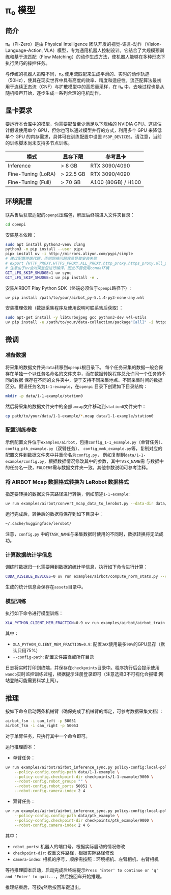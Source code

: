 # π₀ 模型

## 简介
π₀（Pi-Zero）是由 Physical Intelligence 团队开发的视觉-语言-动作（Vision-Language-Action, VLA）模型，专为通用机器人控制设计。它结合了大规模预训练和基于流匹配（Flow Matching）的动作生成方法，使机器人能够在多种形态下执行灵巧的操控任务。

与传统的机器人策略不同，π₀ 使用流匹配来生成平滑的、实时的动作轨迹（50Hz），使其在现实世界中具有高度的效率、精度和适应性。流匹配算法最初用于连续正态流（CNF）与扩散模型中的高质量采样，在 π₀ 中，去噪过程也是从随机噪声开始，逐步生成一系列合理的电机动作。

## 显卡要求

要运行本仓库中的模型，你需要配备至少满足以下规格的 NVIDIA GPU。这些估计假设使用单个 GPU，但你也可以通过模型并行的方式，利用多个 GPU 来降低单个 GPU 的内存需求，具体可在训练配置中设置 `FSDP_DEVICES`。请注意，当前的训练脚本尚未支持多节点训练。

| 模式                | 显存下限         | 参考显卡            |
| ------------------ | --------------- | ------------------ |
| Inference          | > 8 GB          | RTX 3090/4090      |
| Fine-Tuning (LoRA) | > 22.5 GB       | RTX 3090/4090      |
| Fine-Tuning (Full) | > 70 GB         | A100 (80GB) / H100 |

## 环境配置

联系售后获取适配的`openpi`压缩包，解压后终端进入文件夹目录：

```bash
cd openpi
```

安装基本依赖：

```bash
sudo apt install python3-venv clang
python3 -m pip install --user pipx
pipx install uv -i http://mirrors.aliyun.com/pypi/simple
# 建议配置终端代理，否则网络问题容易导致安装失败
# export {HTTP_PROXY,HTTPS_PROXY,ALL_PROXY,http_proxy,https_proxy,all_proxy}=http://127.0.0.1:7890
# 注意由于uv会对某些包进行编译，因此不要使用conda环境
GIT_LFS_SKIP_SMUDGE=1 uv sync
GIT_LFS_SKIP_SMUDGE=1 uv pip install -e .
```

安装AIRBOT Play Python SDK（终端必须位于`openpi`路径下）:

```bash
uv pip install /path/to/your/airbot_py-5.1.4-py3-none-any.whl
```

安装推理依赖（数据采集程序及使用说明可联系售后获取）：

```bash
sudo apt-get install -y libturbojpeg gcc python3-dev v4l-utils
uv pip install -e /path/to/your/data-collection/package"[all]" -i https://pypi.mirrors.ustc.edu.cn/simple
```

## 微调

### 准备数据

将采集的数据文件夹`data`转移到`openpi`根目录下。
每个任务采集的数据一般会保存在单独一个以任务名命名的文件夹中，而在数据转换程序总允许同一个任务的不同的数据
保存在不同的文件夹中，便于支持不同采集地点、不同采集时间的数据区分。假设任务名为`1-1-example`，在`openpi`
目录下创建如下目录结构：

```bash
mkdir -p data/1-1-example/station0
```

然后将采集的数据文件夹中的全部`.mcap`文件移动到`station0`文件夹中：

```bash
cp path/to/your/data/1-1-example/*.mcap data/1-1-example/station0
```


### 配置训练参数

示例配置文件位于`examples/airbot`，包括`config_1-1_example.py`（单臂任务）、`config_ptk_example.py`（双臂任务）、
`config_mmk_example.py`等，复制对应的配置文件到数据文件夹中并重命名为`config.py`，
例如复制到`data/1-1-example/config.py`，根据数据情况修改其中的参数，其中`TASK_NAME`需
与数据中的任务名一致，`FOLDERS`需与数据文件夹一致。其他参数说明可参考注释。


### 将 AIRBOT Mcap 数据格式转换为 LeRobot 数据格式

指定要转换的数据文件夹路径进行转换，例如前述`1-1-example`:

```bash
uv run examples/airbot/convert_mcap_data_to_lerobot.py --data-dir data/1-1-example
```

运行完成后，转换后的数据将保存到如下目录中：

```bash
~/.cache/huggingface/lerobot/
```

注意，`config.py` 中的`TASK_NAME`与采集数据时使用的不同时，数据转换将无法成功。

### 计算数据统计学信息

训练时数据归一化需要用到数据的统计学信息，执行如下命令进行计算：

```bash
CUDA_VISIBLE_DEVICES=0 uv run examples/airbot/compute_norm_stats.py --config-path data/1-1-example/config.py
```

生成的统计信息会保存在`assets`目录中。


### 模型训练

执行如下命令进行模型训练：

```bash
XLA_PYTHON_CLIENT_MEM_FRACTION=0.9 uv run examples/airbot/airbot_train.py --config-path data/1-1-example/
```

其中：
- `XLA_PYTHON_CLIENT_MEM_FRACTION=0.9`: 配置`JAX`使用最多`90%`的GPU显存（默认只用75%）
- `--config-path`: 配置文件路径或所在目录

日志将实时打印到终端，并保存在`checkpoints`目录中。程序执行后会提示使用`wandb`实时监控训练过程，根据提示注册登录即可（注意选择3不可视化会报错;网站登陆可能需要科学上网）。


## 推理

按如下命令启动两条机械臂（确保完成了机械臂的绑定，可参考数据采集文档）：

```bash
airbot_fsm -i can_left -p 50051
airbot_fsm -i can_right -p 50053
```

对于单臂任务，只执行其中一个命令即可。

运行推理脚本：

- 单臂任务：

```bash
uv run examples/airbot/airbot_inference_sync.py policy-config:local-policy-config \
    --policy-config.config-path data/1-1-example \
    --policy-config.checkpoint-dir checkpoints/1-1-example/9000 \
    --robot-config.robot_groups "" \
    --robot-config.robot_ports 50051 \
    --robot-config.camera-index 2 4
```

- 双臂任务：

```bash
uv run examples/airbot/airbot_inference_sync.py policy-config:local-policy-config \
    --policy-config.config-path data/ptk_example \
    --policy-config.checkpoint-dir checkpoints/ptk_example/9000 \
    --robot-config.camera-index 2 4 6
```

其中：

- `robot_ports`: 机器人的端口号，根据实际启动的情况修改
- `checkpoint-dir`: 权重文件路径，根据实际路径修改
- `camera-index`: 相机的序号，顺序需按照：环境相机、左臂相机、右臂相机

等待推理脚本启动，启动完成后终端提示`Press 'Enter' to continue or 'q' and 'Enter' to quit...`，然后按回车开始推理。

推理结束后，可按`q`然后按回车键退出。

